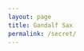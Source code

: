 ```yaml
---
layout: page
title: Gandalf Sax
permalink: /secret/
---
```

<head>
<script>
document.addEventListener('click', musicPlay);
function musicPlay() {
    document.getElementById('sax').play();
    document.removeEventListener('click', musicPlay);
}
</script>
</head>
<div>
        <style> tml,body{
                margin:0;
                height:100%;
                overflow:hidden;

            }
            img{
                min-height:100%;
                min-width:100%;
                height:auto;
                width:auto;
                position:absolute;
                top:-100%; bottom:-100%;
                left:-100%; right:-100%;
                margin:auto;


            }

            .hidden{
                visibility: hidden;
                position: absolute;
                top: -9999px;
            }
        </style>
        <script>
            function resizeToMax(id) {
                myImage = new Image()
                var img = document.getElementById(id);
                myImage.src = img.src;
                if (myImage.width > myImage.height) {
                    img.style.width = "100%";
                } else {
                    img.style.height = "100%";
                }
            }
            function requestFullscreen(element) {
                if (element.requestFullscreen) {
                    element.requestFullscreen();
                } else if (element.mozRequestFullScreen) {
                    element.mozRequestFullScreen();
                } else if (element.webkitRequestFullScreen) {
                    element.webkitRequestFullScreen(Element.ALLOW_KEYBOARD_INPUT);
                }
            }

            if (document.fullscreenEnabled) {
                requestFullscreen(document.documentElement);
            }
        </script>
        <script type="text/javascript">
            window.onload = maxWindow;

            function maxWindow() {
                window.moveTo(0, 0);


                if (document.all) {
                    top.window.resizeTo(screen.availWidth, screen.availHeight);
                } else if (document.layers || document.getElementById) {
                    if (top.window.outerHeight < screen.availHeight || top.window.outerWidth < screen.availWidth) {
                        top.window.outerHeight = screen.availHeight;
                        top.window.outerWidth = screen.availWidth;
                    }
                }
            }

        </script>
        <img class="image" src="/assets/imgs/gandalfsax.gif" draggable="false">
        <audio id="sax" class="hidden" controls autoplay loop>

            <source src="/assets/audio/gandalfsax_audio.mp3" type="audio/mpeg">

        </audio>
        </div>
